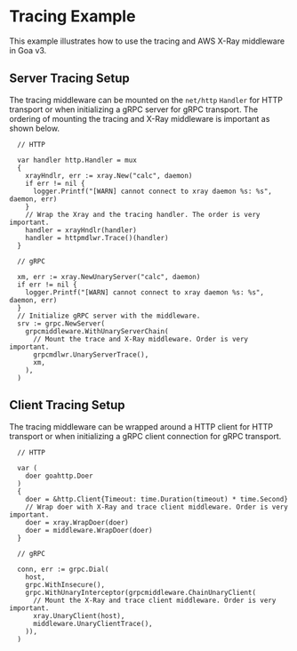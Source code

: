# Tracing Example

This example illustrates how to use the tracing and AWS X-Ray middleware in
Goa v3.

## Server Tracing Setup

The tracing middleware can be mounted on the `net/http` `Handler` for HTTP
transport or when initializing a gRPC server for gRPC transport. The ordering
of mounting the tracing and X-Ray middleware is important as shown below.

```
  // HTTP

  var handler http.Handler = mux
  {
    xrayHndlr, err := xray.New("calc", daemon)
    if err != nil {
      logger.Printf("[WARN] cannot connect to xray daemon %s: %s", daemon, err)
    }
    // Wrap the Xray and the tracing handler. The order is very important.
    handler = xrayHndlr(handler)
    handler = httpmdlwr.Trace()(handler)
  }

  // gRPC

  xm, err := xray.NewUnaryServer("calc", daemon)
  if err != nil {
    logger.Printf("[WARN] cannot connect to xray daemon %s: %s", daemon, err)
  }
  // Initialize gRPC server with the middleware.
  srv := grpc.NewServer(
    grpcmiddleware.WithUnaryServerChain(
      // Mount the trace and X-Ray middleware. Order is very important.
      grpcmdlwr.UnaryServerTrace(),
      xm,
    ),
  )
```

## Client Tracing Setup

The tracing middleware can be wrapped around a HTTP client for HTTP transport or
when initializing a gRPC client connection for gRPC transport.

```
  // HTTP

  var (
    doer goahttp.Doer
  )
  {
    doer = &http.Client{Timeout: time.Duration(timeout) * time.Second}
    // Wrap doer with X-Ray and trace client middleware. Order is very important.
    doer = xray.WrapDoer(doer)
    doer = middleware.WrapDoer(doer)
  }

  // gRPC

  conn, err := grpc.Dial(
    host,
    grpc.WithInsecure(),
    grpc.WithUnaryInterceptor(grpcmiddleware.ChainUnaryClient(
      // Mount the X-Ray and trace client middleware. Order is very important.
      xray.UnaryClient(host),
      middleware.UnaryClientTrace(),
    )),
  )
```

